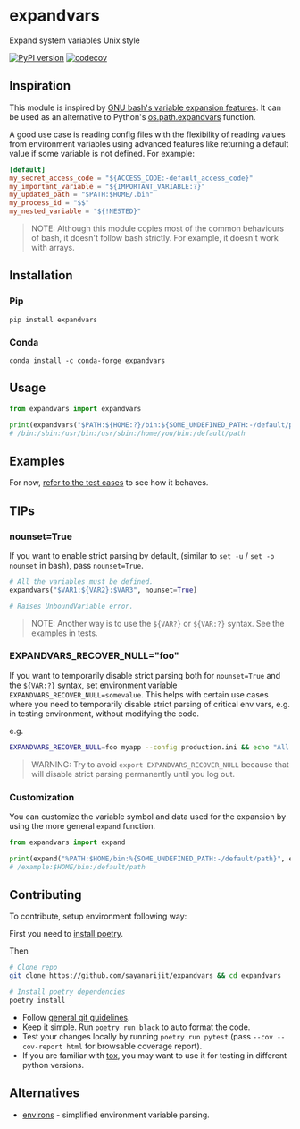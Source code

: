 expandvars
==========
Expand system variables Unix style

[![PyPI version](https://img.shields.io/pypi/v/expandvars.svg)](https://pypi.org/project/expandvars)
[![codecov](https://codecov.io/gh/sayanarijit/expandvars/branch/master/graph/badge.svg)](https://codecov.io/gh/sayanarijit/expandvars)


Inspiration
-----------
This module is inspired by [GNU bash's variable expansion features](https://www.gnu.org/software/bash/manual/html_node/Shell-Parameter-Expansion.html). It can be used as an alternative to Python's [os.path.expandvars](https://docs.python.org/3/library/os.path.html#os.path.expandvars) function.

A good use case is reading config files with the flexibility of reading values from environment variables using advanced features like returning a default value if some variable is not defined.
For example:

```toml
[default]
my_secret_access_code = "${ACCESS_CODE:-default_access_code}"
my_important_variable = "${IMPORTANT_VARIABLE:?}"
my_updated_path = "$PATH:$HOME/.bin"
my_process_id = "$$"
my_nested_variable = "${!NESTED}"
```

> NOTE: Although this module copies most of the common behaviours of bash,
> it doesn't follow bash strictly. For example, it doesn't work with arrays.


Installation
------------

### Pip
```
pip install expandvars
```

### Conda
```
conda install -c conda-forge expandvars
```

Usage
-----

```python
from expandvars import expandvars

print(expandvars("$PATH:${HOME:?}/bin:${SOME_UNDEFINED_PATH:-/default/path}"))
# /bin:/sbin:/usr/bin:/usr/sbin:/home/you/bin:/default/path
```


Examples
--------
For now, [refer to the test cases](https://github.com/sayanarijit/expandvars/blob/master/tests) to see how it behaves.


TIPs
----

### nounset=True

If you want to enable strict parsing by default, (similar to `set -u` / `set -o nounset` in bash), pass `nounset=True`.

```python
# All the variables must be defined.
expandvars("$VAR1:${VAR2}:$VAR3", nounset=True)

# Raises UnboundVariable error.
```

> NOTE: Another way is to use the `${VAR?}` or `${VAR:?}` syntax. See the examples in tests.

### EXPANDVARS_RECOVER_NULL="foo"

If you want to temporarily disable strict parsing both for `nounset=True` and the `${VAR:?}` syntax, set environment variable `EXPANDVARS_RECOVER_NULL=somevalue`.
This helps with certain use cases where you need to temporarily disable strict parsing of critical env vars, e.g. in testing environment, without modifying the code.

e.g.

```bash
EXPANDVARS_RECOVER_NULL=foo myapp --config production.ini && echo "All fine."
```

> WARNING: Try to avoid `export EXPANDVARS_RECOVER_NULL` because that will disable strict parsing permanently until you log out.

### Customization

You can customize the variable symbol and data used for the expansion by using the more general `expand` function.

```python
from expandvars import expand

print(expand("%PATH:$HOME/bin:%{SOME_UNDEFINED_PATH:-/default/path}", environ={"PATH": "/example"}, var_symbol="%"))
# /example:$HOME/bin:/default/path
```

Contributing
------------
To contribute, setup environment following way:

First you need to [install poetry](https://python-poetry.org/docs/#installation).

Then

```bash
# Clone repo
git clone https://github.com/sayanarijit/expandvars && cd expandvars

# Install poetry dependencies
poetry install
```

- Follow [general git guidelines](https://git-scm.com/book/en/v2/Distributed-Git-Contributing-to-a-Project).
- Keep it simple. Run `poetry run black` to auto format the code.
- Test your changes locally by running `poetry run pytest` (pass `--cov --cov-report html` for browsable coverage report).
- If you are familiar with [tox](https://tox.readthedocs.io), you may want to use it for testing in different python versions.

Alternatives
------------

- [environs](https://github.com/sloria/environs) - simplified environment variable parsing.
